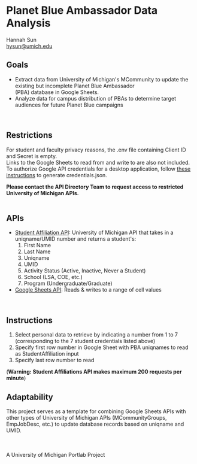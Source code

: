 # Planet Blue Ambassador Data Analysis 
Hannah Sun   
hysun@umich.edu  
  
## Goals
* Extract data from University of Michigan's MCommunity to update the existing but incomplete Planet Blue Ambassador  
(PBA) database in Google Sheets.   
* Analyze data for campus distribution of PBAs to determine target audiences for future Planet Blue campaigns    
<br />
     
## Restrictions  
For student and faculty privacy reasons, the .env file containing Client ID and Secret is empty.   
Links to the Google Sheets to read from and write to are also not included.   
To authorize Google API credentials for a desktop application, follow [these instructions](https://developers.google.com/sheets/api/quickstart/python) to generate credentials.json.

__Please contact the API Directory Team to request access to restricted University of Michigan APIs.__   
<br />
   
## APIs 
* [Student Affiliation API](https://dir.api.it.umich.edu/docs/studentrecords/1/overview): University of Michigan API that takes in a uniqname/UMID number and returns
    a student's:
    1. First Name
    2. Last Name 
    3. Uniqname
    4. UMID
    5. Activity Status (Active, Inactive, Never a Student)
    6. School (LSA, COE, etc.)
    7. Program (Undergraduate/Graduate)  
* [Google Sheets API](https://developers.google.com/sheets/api/guides/values#python): Reads & writes to a range of cell values     
<br />

## Instructions
1. Select personal data to retrieve by indicating a number from 1 to 7 (corresponding to the 7 student credentials listed above)   
2. Specify first row number in Google Sheet with PBA uniqnames to read as StudentAffiliation input   
3. Specify last row number to read   
    
(**Warning: Student Affiliations API makes maximum 200 requests per minute**) 
<br />

## Adaptability
This project serves as a template for combining Google Sheets APIs with other types of University of Michigan APIs (MCommunityGroups, EmpJobDesc, etc.) to update database records based on uniqname and UMID.
      
<br />
<br />
A University of Michigan Portlab Project  